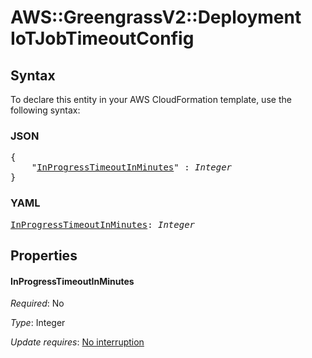 # AWS::GreengrassV2::Deployment IoTJobTimeoutConfig

## Syntax

To declare this entity in your AWS CloudFormation template, use the following syntax:

### JSON

<pre>
{
    "<a href="#inprogresstimeoutinminutes" title="InProgressTimeoutInMinutes">InProgressTimeoutInMinutes</a>" : <i>Integer</i>
}
</pre>

### YAML

<pre>
<a href="#inprogresstimeoutinminutes" title="InProgressTimeoutInMinutes">InProgressTimeoutInMinutes</a>: <i>Integer</i>
</pre>

## Properties

#### InProgressTimeoutInMinutes

_Required_: No

_Type_: Integer

_Update requires_: [No interruption](https://docs.aws.amazon.com/AWSCloudFormation/latest/UserGuide/using-cfn-updating-stacks-update-behaviors.html#update-no-interrupt)

